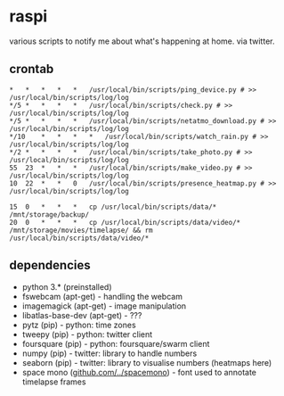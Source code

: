 # raspi

various scripts to notify me about what's happening at home. via twitter.

## crontab

```
*	*	*	*	*	/usr/local/bin/scripts/ping_device.py # >> /usr/local/bin/scripts/log/log
*/5	*	*	*	*	/usr/local/bin/scripts/check.py # >> /usr/local/bin/scripts/log/log
*/5	*	*	*	*	/usr/local/bin/scripts/netatmo_download.py # >> /usr/local/bin/scripts/log/log
*/10	*	*	*	*	/usr/local/bin/scripts/watch_rain.py # >> /usr/local/bin/scripts/log/log
*/2	*	*	*	*	/usr/local/bin/scripts/take_photo.py # >> /usr/local/bin/scripts/log/log
55	23	*	*	*	/usr/local/bin/scripts/make_video.py # >> /usr/local/bin/scripts/log/log
10	22	*	*	0	/usr/local/bin/scripts/presence_heatmap.py # >> /usr/local/bin/scripts/log/log

15	0	*	*	*	cp /usr/local/bin/scripts/data/* /mnt/storage/backup/
20	0	*	*	*	cp /usr/local/bin/scripts/data/video/* /mnt/storage/movies/timelapse/ && rm /usr/local/bin/scripts/data/video/*
```

## dependencies

* python 3.* (preinstalled)
* fswebcam (apt-get) - handling the webcam
* imagemagick (apt-get) - image manipulation
* libatlas-base-dev (apt-get) - ???
* pytz (pip) - python: time zones
* tweepy (pip) - python: twitter client
* foursquare (pip) - python: foursquare/swarm client
* numpy (pip) - twitter: library to handle numbers
* seaborn (pip) - twitter: library to visualise numbers (heatmaps here)
* space mono ([github.com/../spacemono](https://github.com/googlefonts/spacemono)) - font used to annotate timelapse frames
